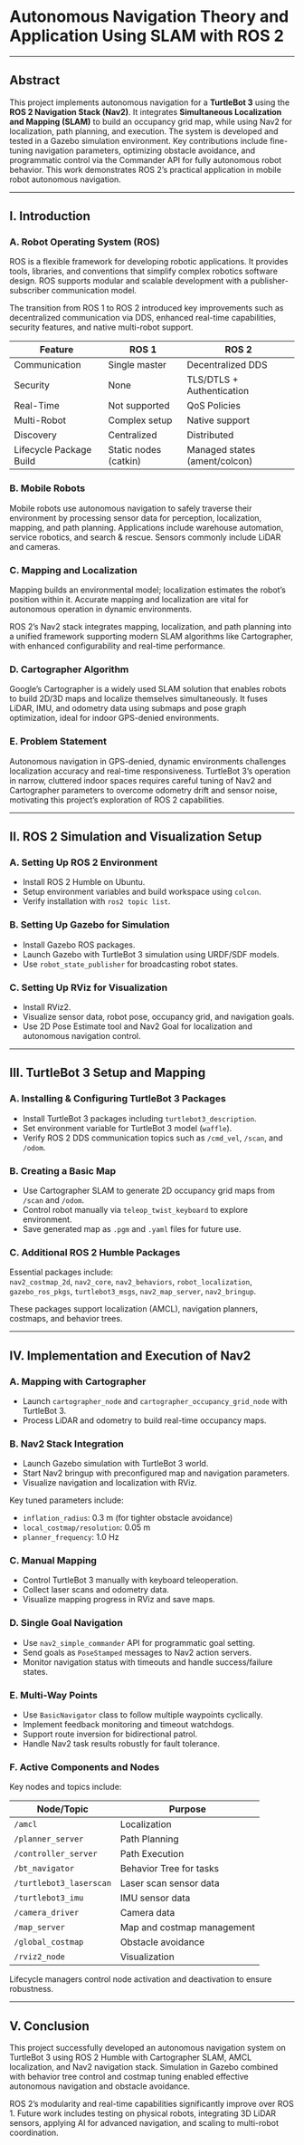 # Autonomous Navigation Theory and Application Using SLAM with ROS 2


---

## Abstract

This project implements autonomous navigation for a **TurtleBot 3** using the **ROS 2 Navigation Stack (Nav2)**. It integrates **Simultaneous Localization and Mapping (SLAM)** to build an occupancy grid map, while using Nav2 for localization, path planning, and execution. The system is developed and tested in a Gazebo simulation environment. Key contributions include fine-tuning navigation parameters, optimizing obstacle avoidance, and programmatic control via the Commander API for fully autonomous robot behavior. This work demonstrates ROS 2’s practical application in mobile robot autonomous navigation.

---

## I. Introduction

### A. Robot Operating System (ROS)

ROS is a flexible framework for developing robotic applications. It provides tools, libraries, and conventions that simplify complex robotics software design. ROS supports modular and scalable development with a publisher-subscriber communication model.

The transition from ROS 1 to ROS 2 introduced key improvements such as decentralized communication via DDS, enhanced real-time capabilities, security features, and native multi-robot support.

| Feature                 | ROS 1                 | ROS 2                      |
|-------------------------|-----------------------|----------------------------|
| Communication           | Single master         | Decentralized DDS          |
| Security                | None                  | TLS/DTLS + Authentication  |
| Real-Time               | Not supported         | QoS Policies               |
| Multi-Robot             | Complex setup         | Native support             |
| Discovery               | Centralized           | Distributed                |
| Lifecycle Package Build | Static nodes (catkin) | Managed states (ament/colcon) |

### B. Mobile Robots

Mobile robots use autonomous navigation to safely traverse their environment by processing sensor data for perception, localization, mapping, and path planning. Applications include warehouse automation, service robotics, and search & rescue. Sensors commonly include LiDAR and cameras.

### C. Mapping and Localization

Mapping builds an environmental model; localization estimates the robot’s position within it. Accurate mapping and localization are vital for autonomous operation in dynamic environments.

ROS 2’s Nav2 stack integrates mapping, localization, and path planning into a unified framework supporting modern SLAM algorithms like Cartographer, with enhanced configurability and real-time performance.

### D. Cartographer Algorithm

Google’s Cartographer is a widely used SLAM solution that enables robots to build 2D/3D maps and localize themselves simultaneously. It fuses LiDAR, IMU, and odometry data using submaps and pose graph optimization, ideal for indoor GPS-denied environments.

### E. Problem Statement

Autonomous navigation in GPS-denied, dynamic environments challenges localization accuracy and real-time responsiveness. TurtleBot 3’s operation in narrow, cluttered indoor spaces requires careful tuning of Nav2 and Cartographer parameters to overcome odometry drift and sensor noise, motivating this project’s exploration of ROS 2 capabilities.

---

## II. ROS 2 Simulation and Visualization Setup

### A. Setting Up ROS 2 Environment

- Install ROS 2 Humble on Ubuntu.
- Setup environment variables and build workspace using `colcon`.
- Verify installation with `ros2 topic list`.

### B. Setting Up Gazebo for Simulation

- Install Gazebo ROS packages.
- Launch Gazebo with TurtleBot 3 simulation using URDF/SDF models.
- Use `robot_state_publisher` for broadcasting robot states.

### C. Setting Up RViz for Visualization

- Install RViz2.
- Visualize sensor data, robot pose, occupancy grid, and navigation goals.
- Use 2D Pose Estimate tool and Nav2 Goal for localization and autonomous navigation control.

---

## III. TurtleBot 3 Setup and Mapping

### A. Installing & Configuring TurtleBot 3 Packages

- Install TurtleBot 3 packages including `turtlebot3_description`.
- Set environment variable for TurtleBot 3 model (`waffle`).
- Verify ROS 2 DDS communication topics such as `/cmd_vel`, `/scan`, and `/odom`.

### B. Creating a Basic Map

- Use Cartographer SLAM to generate 2D occupancy grid maps from `/scan` and `/odom`.
- Control robot manually via `teleop_twist_keyboard` to explore environment.
- Save generated map as `.pgm` and `.yaml` files for future use.

### C. Additional ROS 2 Humble Packages

Essential packages include:  
`nav2_costmap_2d`, `nav2_core`, `nav2_behaviors`, `robot_localization`, `gazebo_ros_pkgs`, `turtlebot3_msgs`, `nav2_map_server`, `nav2_bringup`.

These packages support localization (AMCL), navigation planners, costmaps, and behavior trees.

---

## IV. Implementation and Execution of Nav2

### A. Mapping with Cartographer

- Launch `cartographer_node` and `cartographer_occupancy_grid_node` with TurtleBot 3.
- Process LiDAR and odometry to build real-time occupancy maps.

### B. Nav2 Stack Integration

- Launch Gazebo simulation with TurtleBot 3 world.
- Start Nav2 bringup with preconfigured map and navigation parameters.
- Visualize navigation and localization with RViz.

Key tuned parameters include:  
- `inflation_radius`: 0.3 m (for tighter obstacle avoidance)  
- `local_costmap/resolution`: 0.05 m  
- `planner_frequency`: 1.0 Hz  

### C. Manual Mapping

- Control TurtleBot 3 manually with keyboard teleoperation.
- Collect laser scans and odometry data.
- Visualize mapping progress in RViz and save maps.

### D. Single Goal Navigation

- Use `nav2_simple_commander` API for programmatic goal setting.
- Send goals as `PoseStamped` messages to Nav2 action servers.
- Monitor navigation status with timeouts and handle success/failure states.

### E. Multi-Way Points

- Use `BasicNavigator` class to follow multiple waypoints cyclically.
- Implement feedback monitoring and timeout watchdogs.
- Support route inversion for bidirectional patrol.
- Handle Nav2 task results robustly for fault tolerance.

### F. Active Components and Nodes

Key nodes and topics include:

| Node/Topic                | Purpose                          |
|---------------------------|---------------------------------|
| `/amcl`                   | Localization                    |
| `/planner_server`          | Path Planning                  |
| `/controller_server`       | Path Execution                 |
| `/bt_navigator`           | Behavior Tree for tasks        |
| `/turtlebot3_laserscan`   | Laser scan sensor data         |
| `/turtlebot3_imu`         | IMU sensor data                |
| `/camera_driver`          | Camera data                    |
| `/map_server`             | Map and costmap management     |
| `/global_costmap`         | Obstacle avoidance             |
| `/rviz2_node`             | Visualization                  |

Lifecycle managers control node activation and deactivation to ensure robustness.

---

## V. Conclusion

This project successfully developed an autonomous navigation system on TurtleBot 3 using ROS 2 Humble with Cartographer SLAM, AMCL localization, and Nav2 navigation stack. Simulation in Gazebo combined with behavior tree control and costmap tuning enabled effective autonomous navigation and obstacle avoidance.

ROS 2’s modularity and real-time capabilities significantly improve over ROS 1. Future work includes testing on physical robots, integrating 3D LiDAR sensors, applying AI for advanced navigation, and scaling to multi-robot coordination.
